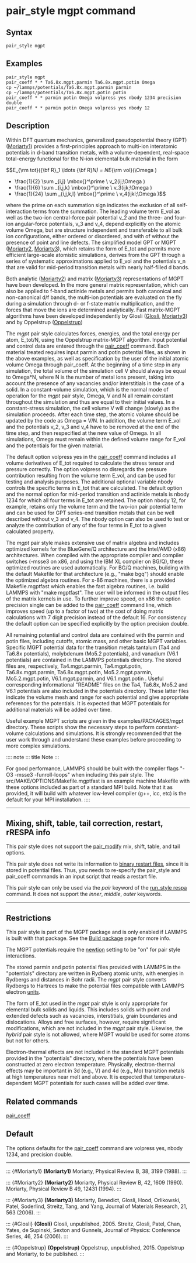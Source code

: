# pair_style mgpt command

## Syntax

``` LAMMPS
pair_style mgpt
```

## Examples

``` LAMMPS
pair_style mgpt
pair_coeff * * Ta6.8x.mgpt.parmin Ta6.8x.mgpt.potin Omega
cp ~/lammps/potentials/Ta6.8x.mgpt.parmin parmin
cp ~/lammps/potentials/Ta6.8x.mgpt.potin potin
pair_coeff * * parmin potin Omega volpress yes nbody 1234 precision double
pair_coeff * * parmin potin Omega volpress yes nbody 12
```

## Description

Within DFT quantum mechanics, generalized pseudopotential theory (GPT)
([Moriarty1](Moriarty1)) provides a first-principles approach to
multi-ion interatomic potentials in d-band transition metals, with a
volume-dependent, real-space total-energy functional for the N-ion
elemental bulk material in the form

$$E_{\rm tot}({\bf R}_1 \ldots {\bf R}_N) = NE_{\rm vol}(\Omega )
+ \frac{1}{2} \sum _{i,j} \mbox{}^\prime \ v_2(ij;\Omega )
+ \frac{1}{6} \sum _{i,j,k} \mbox{}^\prime \ v_3(ijk;\Omega )
+ \frac{1}{24} \sum _{i,j,k,l} \mbox{}^\prime \ v_4(ijkl;\Omega )$$

where the prime on each summation sign indicates the exclusion of all
self-interaction terms from the summation. The leading volume term E_vol
as well as the two-ion central-force pair potential v_2 and the three-
and four-ion angular-force potentials, v_3 and v_4, depend explicitly on
the atomic volume Omega, but are structure independent and transferable
to all bulk ion configurations, either ordered or disordered, and with
of without the presence of point and line defects. The simplified model
GPT or MGPT ([Moriarty2](Moriarty2), [Moriarty3](Moriarty3)), which
retains the form of E_tot and permits more efficient large-scale
atomistic simulations, derives from the GPT through a series of
systematic approximations applied to E_vol and the potentials v_n that
are valid for mid-period transition metals with nearly half-filled d
bands.

Both analytic ([Moriarty2](Moriarty2)) and matrix
([Moriarty3](Moriarty3)) representations of MGPT have been developed. In
the more general matrix representation, which can also be applied to
f-band actinide metals and permits both canonical and non-canonical d/f
bands, the multi-ion potentials are evaluated on the fly during a
simulation through d- or f-state matrix multiplication, and the forces
that move the ions are determined analytically. Fast matrix-MGPT
algorithms have been developed independently by Glosli
([Glosli](Glosli), [Moriarty3](Moriarty3)) and by Oppelstrup
([Oppelstrup](Oppelstrup))

The *mgpt* pair style calculates forces, energies, and the total energy
per atom, E_tot/N, using the Oppelstrup matrix-MGPT algorithm. Input
potential and control data are entered through the
[pair_coeff](pair_coeff) command. Each material treated requires input
parmin and potin potential files, as shown in the above examples, as
well as specification by the user of the initial atomic volume Omega
through pair_coeff. At the beginning of a time step in any simulation,
the total volume of the simulation cell V should always be equal to
Omega\*N, where N is the number of metal ions present, taking into
account the presence of any vacancies and/or interstitials in the case
of a solid. In a constant-volume simulation, which is the normal mode of
operation for the *mgpt* pair style, Omega, V and N all remain constant
throughout the simulation and thus are equal to their initial values. In
a constant-stress simulation, the cell volume V will change (slowly) as
the simulation proceeds. After each time step, the atomic volume should
be updated by the code as Omega = V/N. In addition, the volume term
E_vol and the potentials v_2, v_3 and v_4 have to be removed at the end
of the time step, and then respecified at the new value of Omega. In all
simulations, Omega must remain within the defined volume range for E_vol
and the potentials for the given material.

The default option volpress yes in the [pair_coeff](pair_coeff) command
includes all volume derivatives of E_tot required to calculate the
stress tensor and pressure correctly. The option volpress no disregards
the pressure contribution resulting from the volume term E_vol, and can
be used for testing and analysis purposes. The additional optional
variable nbody controls the specific terms in E_tot that are calculated.
The default option and the normal option for mid-period transition and
actinide metals is nbody 1234 for which all four terms in E_tot are
retained. The option nbody 12, for example, retains only the volume term
and the two-ion pair potential term and can be used for GPT series-end
transition metals that can be well described without v_3 and v_4. The
nbody option can also be used to test or analyze the contribution of any
of the four terms in E_tot to a given calculated property.

The *mgpt* pair style makes extensive use of matrix algebra and includes
optimized kernels for the BlueGene/Q architecture and the Intel/AMD
(x86) architectures. When compiled with the appropriate compiler and
compiler switches (-msse3 on x86, and using the IBM XL compiler on
BG/Q), these optimized routines are used automatically. For BG/Q
machines, building with the default Makefile for that architecture
(e.g., \"make bgq\") should enable the optimized algebra routines. For
x-86 machines, there is a provided Makefile.mgptfast which enables the
fast algebra routines, i.e. build LAMMPS with \"make mgptfast\". The
user will be informed in the output files of the matrix kernels in use.
To further improve speed, on x86 the option precision single can be
added to the [pair_coeff](pair_coeff) command line, which improves speed
(up to a factor of two) at the cost of doing matrix calculations with 7
digit precision instead of the default 16. For consistency the default
option can be specified explicitly by the option precision double.

All remaining potential and control data are contained with the parmin
and potin files, including cutoffs, atomic mass, and other basic MGPT
variables. Specific MGPT potential data for the transition metals
tantalum (Ta4 and Ta6.8x potentials), molybdenum (Mo5.2 potentials), and
vanadium (V6.1 potentials) are contained in the LAMMPS potentials
directory. The stored files are, respectively, Ta4.mgpt.parmin,
Ta4.mgpt.potin, Ta6.8x.mgpt.parmin, Ta6.8x.mgpt.potin,
Mo5.2.mgpt.parmin, Mo5.2.mgpt.potin, V6.1.mgpt.parmin, and
V6.1.mgpt.potin . Useful corresponding informational \"README\" files on
the Ta4, Ta6.8x, Mo5.2 and V6.1 potentials are also included in the
potentials directory. These latter files indicate the volume mesh and
range for each potential and give appropriate references for the
potentials. It is expected that MGPT potentials for additional materials
will be added over time.

Useful example MGPT scripts are given in the examples/PACKAGES/mgpt
directory. These scripts show the necessary steps to perform
constant-volume calculations and simulations. It is strongly recommended
that the user work through and understand these examples before
proceeding to more complex simulations.

:::: note
::: title
Note
:::

For good performance, LAMMPS should be built with the compiler flags
\"-O3 -msse3 -funroll-loops\" when including this pair style. The
src/MAKE/OPTIONS/Makefile.mgptfast is an example machine Makefile with
these options included as part of a standard MPI build. Note that it as
provided, it will build with whatever low-level compiler (g++, icc, etc)
is the default for your MPI installation.
::::

------------------------------------------------------------------------

## Mixing, shift, table, tail correction, restart, rRESPA info

This pair style does not support the [pair_modify](pair_modify) mix,
shift, table, and tail options.

This pair style does not write its information to [binary restart
files](restart), since it is stored in potential files. Thus, you needs
to re-specify the pair_style and pair_coeff commands in an input script
that reads a restart file.

This pair style can only be used via the *pair* keyword of the
[run_style respa](run_style) command. It does not support the *inner*,
*middle*, *outer* keywords.

------------------------------------------------------------------------

## Restrictions

This pair style is part of the MGPT package and is only enabled if
LAMMPS is built with that package. See the [Build
package](Build_package) page for more info.

The MGPT potentials require the [newtion](newton) setting to be \"on\"
for pair style interactions.

The stored parmin and potin potential files provided with LAMMPS in the
\"potentials\" directory are written in Rydberg atomic units, with
energies in Rydbergs and distances in Bohr radii. The *mgpt* pair style
converts Rydbergs to Hartrees to make the potential files compatible
with LAMMPS electron [units](units).

The form of E_tot used in the *mgpt* pair style is only appropriate for
elemental bulk solids and liquids. This includes solids with point and
extended defects such as vacancies, interstitials, grain boundaries and
dislocations. Alloys and free surfaces, however, require significant
modifications, which are not included in the *mgpt* pair style.
Likewise, the *hybrid* pair style is not allowed, where MGPT would be
used for some atoms but not for others.

Electron-thermal effects are not included in the standard MGPT
potentials provided in the \"potentials\" directory, where the
potentials have been constructed at zero electron temperature.
Physically, electron-thermal effects may be important in 3d (e.g., V)
and 4d (e.g., Mo) transition metals at high temperatures near melt and
above. It is expected that temperature-dependent MGPT potentials for
such cases will be added over time.

## Related commands

[pair_coeff](pair_coeff)

## Default

The options defaults for the [pair_coeff](pair_coeff) command are
volpress yes, nbody 1234, and precision double.

------------------------------------------------------------------------

::: {#Moriarty1}
**(Moriarty1)** Moriarty, Physical Review B, 38, 3199 (1988).
:::

::: {#Moriarty2}
**(Moriarty2)** Moriarty, Physical Review B, 42, 1609 (1990). Moriarty,
Physical Review B 49, 12431 (1994).
:::

::: {#Moriarty3}
**(Moriarty3)** Moriarty, Benedict, Glosli, Hood, Orlikowski, Patel,
Soderlind, Streitz, Tang, and Yang, Journal of Materials Research, 21,
563 (2006).
:::

::: {#Glosli}
**(Glosli)** Glosli, unpublished, 2005. Streitz, Glosli, Patel, Chan,
Yates, de Supinski, Sexton and Gunnels, Journal of Physics: Conference
Series, 46, 254 (2006).
:::

::: {#Oppelstrup}
**(Oppelstrup)** Oppelstrup, unpublished, 2015. Oppelstrup and Moriarty,
to be published.
:::
